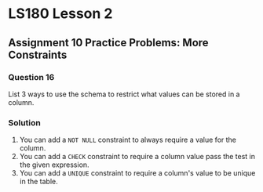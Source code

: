 # LS180 Lesson 2

## Assignment 10 Practice Problems: More Constraints

### Question 16

List 3 ways to use the schema to restrict what values can be stored in a column.

### Solution

1. You can add a `NOT NULL` constraint to always require a value for the column.
2. You can add a `CHECK` constraint to require a column value pass the test in
   the given expression.
3. You can add a `UNIQUE` constraint to require a column's value to be unique in
   the table.
